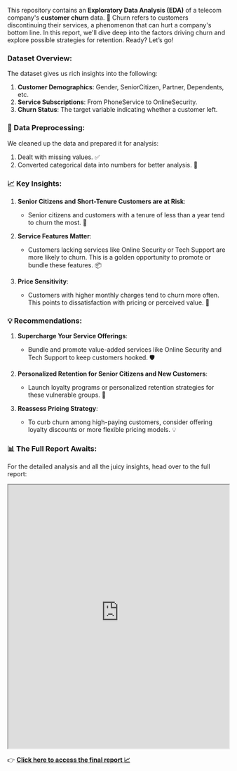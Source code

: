 This repository contains an **Exploratory Data Analysis (EDA)** of a telecom company's **customer churn** data. 🚀 Churn refers to customers discontinuing their services, a phenomenon that can hurt a company's bottom line. In this report, we'll dive deep into the factors driving churn and explore possible strategies for retention. Ready? Let’s go!

### Dataset Overview:
The dataset gives us rich insights into the following:

1. **Customer Demographics**: Gender, SeniorCitizen, Partner, Dependents, etc.
2. **Service Subscriptions**: From PhoneService to OnlineSecurity.
3. **Churn Status**: The target variable indicating whether a customer left.

### 🔄 Data Preprocessing:
We cleaned up the data and prepared it for analysis:

1. Dealt with missing values. ✅
2. Converted categorical data into numbers for better analysis. 🔢

### 📈 Key Insights:

1. **Senior Citizens and Short-Tenure Customers are at Risk**:
   - Senior citizens and customers with a tenure of less than a year tend to churn the most. 🎯
   
2. **Service Features Matter**:
   - Customers lacking services like Online Security or Tech Support are more likely to churn. This is a golden opportunity to promote or bundle these features. 📦

3. **Price Sensitivity**:
   - Customers with higher monthly charges tend to churn more often. This points to dissatisfaction with pricing or perceived value. 💸

### 💡 Recommendations:

1. **Supercharge Your Service Offerings**:
   - Bundle and promote value-added services like Online Security and Tech Support to keep customers hooked. 🛡️

2. **Personalized Retention for Senior Citizens and New Customers**:
   - Launch loyalty programs or personalized retention strategies for these vulnerable groups. 🎁

3. **Reassess Pricing Strategy**:
   - To curb churn among high-paying customers, consider offering loyalty discounts or more flexible pricing models. 💡

### 📊 The Full Report Awaits:
For the detailed analysis and all the juicy insights, head over to the full report:

<iframe src="https://deepanshu-analyst.github.io/Telecom-Chrun-Analysis/Final%20Report%20on%20Telecom%20Churn%20Analysis.html" width="100%" height="600px"></iframe>

👉 **[Click here to access the final report 📈](https://github.com/Deepanshu-analyst/Telecom-Chrun-Analysis)**
